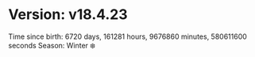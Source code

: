 # Version: v18.4.23
Time since birth: 6720 days, 161281 hours, 9676860 minutes, 580611600 seconds
Season: Winter ❄️
